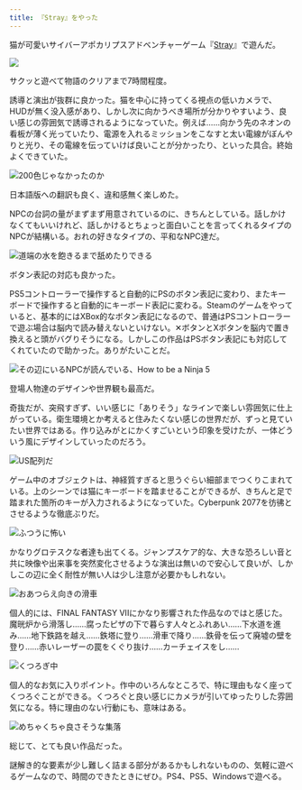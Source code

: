 ```yaml
---
title: 『Stray』をやった
---
```

猫が可愛いサイバーアポカリプスアドベンチャーゲーム『[Stray](https://store.steampowered.com/app/1332010/Stray/?l=japanese)』で遊んだ。

![](https://lh5.googleusercontent.com/5g3jxHr4H4oBmscAGd7_AHWxAiGCR6UznfB0zCXB3wnNHp0k24MwirpjcLqMMwIJViJi7MwXKQFH4NmJXR2HWi5I9_ORhz2F6Ig8VWFg_KAjhjo4hILzq2staH958SQjGk30R-_JZ6nAbucQ6NLwdGRKDtqBzAxfFlGneZm8AFKOlePdtAsm5vSjhFmDsg)

サクッと遊べて物語のクリアまで7時間程度。

誘導と演出が抜群に良かった。猫を中心に持ってくる視点の低いカメラで、HUDが無く没入感があり、しかし次に向かうべき場所が分かりやすいよう、良い感じの雰囲気で誘導されるようになっていた。例えば……向かう先のネオンの看板が薄く光っていたり、電源を入れるミッションをこなすと太い電線がぼんやりと光り、その電線を伝っていけば良いことが分かったり、といった具合。終始よくできていた。

![](https://lh6.googleusercontent.com/FQaUNN8sDnFE6scfGCDkIjfwZvUMydx1SBDgwQgZQYaQLfi3JXxCpbN8NxlGVMBZDmxHBrPu08iRuEP4Y6usWZko_dvLEAYn6VtiueGZ6u85PvufeCVAGUf1GceZHsbMyccL0Ad4lCtJpOHwo955DcNuadPVBe9343DMipIgtpq3REtA33kTwKbhu2mNvQ "200色じゃなかったのか")

日本語版への翻訳も良く、違和感無く楽しめた。

NPCの台詞の量がまずまず用意されているのに、きちんとしている。話しかけなくてもいいけれど、話しかけるとちょっと面白いことを言ってくれるタイプのNPCが結構いる。おれの好きなタイプの、平和なNPC達だ。

![](https://lh4.googleusercontent.com/mTVZUZ4srBCWBJlbVxj8tezxc1ico31l2SC-hF0bouhe-NHuTeLNcA8cOTD9wlTYvj0pTa2MCNF5NT8QBlRjL3ErdFdzmTj9twuauEUUwlV92-JKQ8xr-bUdXmjpR7SnPy4TiILOhkGx2Za3e823o6AyrQJLW2yn3pOs_OZ05efhOdqavO2c_-s3HIqz6w "道端の水を飽きるまで舐めたりできる")

ボタン表記の対応も良かった。

PS5コントローラーで操作すると自動的にPSのボタン表記に変わり、またキーボードで操作すると自動的にキーボード表記に変わる。Steamのゲームをやっていると、基本的にはXBox的なボタン表記になるので、普通はPSコントローラーで遊ぶ場合は脳内で読み替えないといけない。✕ボタンとXボタンを脳内で置き換えると頭がバグりそうになる。しかしこの作品はPSボタン表記にも対応してくれていたので助かった。ありがたいことだ。

![](https://lh5.googleusercontent.com/gTmn00-VeSkA-sNrBj6-QJxniwr7x53oJY2Z2cZ6zj1eUcm3-sWWOZhCPX8bLX2Vtwgubuo9zO8Uvs1ptUXDpI1bjb3kNe464rgDVJEDEDYM4uyxH-dZjiN9Dv9vSJKeBGzMaKHZcXvmp3lQFke_TrMxDFXQVXBzLSw4faQNqwTuIFae3hjolBr6unYGbg "その辺にいるNPCが読んでいる、How to be a Ninja 5")

登場人物達のデザインや世界観も最高だ。

奇抜だが、突飛すぎず、いい感じに「ありそう」なラインで楽しい雰囲気に仕上がっている。衛生環境とか考えると住みたくない感じの世界だが、ずっと見ていたい世界ではある。作り込みがとにかくすごいという印象を受けたが、一体どういう風にデザインしていったのだろう。

![](https://lh5.googleusercontent.com/zrrQSe3M87lCwfpEuBXEntBX9MQq92KE3eDIWf3hyTzJ-6su_-B9l8_lDyXsnUyDDrL-LPK_LLIv8Ydts-zsBOAcgd8F8LPGE286wW0NxetGN66knmQcb4c6Y8uWdJSRBBJXlQ6uEjpYCkafkch3uswSSQ5Pv3D-zXnzK6jg96rsTJvMiieBYn65qcoAaQ "US配列だ")

ゲーム中のオブジェクトは、神経質すぎると思うぐらい細部までつくりこまれている。上のシーンでは猫にキーボードを踏ませることができるが、きちんと足で踏まれた箇所のキーが入力されるようになっていた。Cyberpunk 2077を彷彿とさせるような徹底ぶりだ。

![](https://lh3.googleusercontent.com/2rwHOSNw-gbOKJU-4pjo9MKgYRGwtvj2Txg7BLxOblL2VfVxYRkoi-8g_0S1hgrnXbYyYVFEltbcOPhMzx1sP__ZjRXZxAmMe8o-W6HmskLxm81fsFQfFMOZltxqq3ZV9pRbM7EA6I582Hy065ie3BWF_FqBMBBVF7NpdSPp5hy2w3sS8Pl8Fcyqhpn2Jg "ふつうに怖い")

かなりグロテスクな者達も出てくる。ジャンプスケア的な、大きな恐ろしい音と共に映像や出来事を突然変化させるような演出は無いので安心して良いが、しかしこの辺に全く耐性が無い人は少し注意が必要かもしれない。

![](https://lh4.googleusercontent.com/w8QmfLGBy2F6M0T2QmZNt-Ys1kwLXI4mPy8xvOkve2taztt4VzsS5kEdPThCGAgsSj3A3Jts1TDR9GFdk7436vixAV-IfMcYmakMD-8j1eiLv9OCQcZ7-LabLI9Ot8LX7mJAgyj99hopsiiQXDYvSg_6qFO0EpoO0RYa2vatWmS_3bwN7GZkNidsN-sBww "おあつらえ向きの滑車")

個人的には、FINAL FANTASY VIIにかなり影響された作品なのではと感じた。魔晄炉から滑落し……腐ったピザの下で暮らす人々とふれあい……下水道を進み……地下鉄路を越え……鉄塔に登り……滑車で降り……鉄骨を伝って廃墟の壁を登り……赤いレーザーの罠をくぐり抜け……カーチェイスをし……

![](https://lh4.googleusercontent.com/c8uLTQc4e6KRcwop6OP2WguJbTwcmxfzR3aXfLdzfdsjUJDncX-ADBnJWhpERiiMhp2UtVJeKKQQ9ct1TdIwZ3LKC6hP79cz9nC2nP0nod-W3q1TFDapc4vTD2JADWGpAYbaEdeTwZoX_5aU4F9hw1_R1fx-VfebpgbtJrWts608_EdibOj9J1olCsMF6g "くつろぎ中")

個人的なお気に入りポイント。作中のいろんなところで、特に理由もなく座ってくつろぐことができる。くつろぐと良い感じにカメラが引いてゆったりした雰囲気になる。特に理由のない行動にも、意味はある。

![](https://lh3.googleusercontent.com/GxqxXY9vw6YGi_-HKPzZX4kWW_78gTqWVlFUGEf0cZcQrQNYSelK-dFPTCNfyf25IC3C-YfmcVy6nI8m3nnO2KaV9uB9HdtV1lAa_cR8mspIG_VmxXWHnGV8JJL6AHtTORupbx83Q-SdL51oJIs1wfzj2qj8U6k0OFwpNVYa54PWEqCilEqIgmc58GsZlg "めちゃくちゃ良さそうな集落")

総じて、とても良い作品だった。

謎解き的な要素が少し難しく詰まる部分があるかもしれないものの、気軽に遊べるゲームなので、時間のできたときにぜひ。PS4、PS5、Windowsで遊べる。
